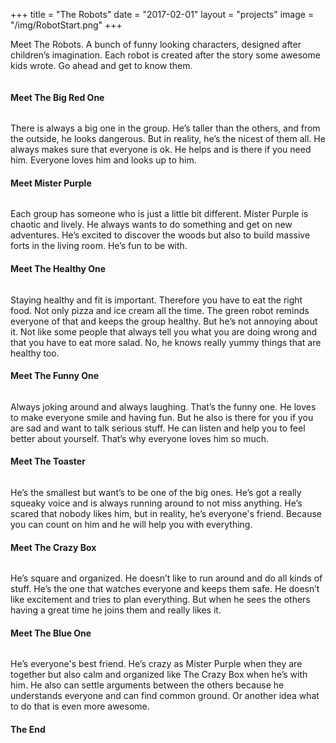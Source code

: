 +++
title = "The Robots"
date = "2017-02-01"
layout = "projects"
image = "/img/RobotStart.png"
+++

Meet The Robots. A bunch of funny looking characters, designed after children’s imagination. Each robot is created after the story some awesome kids wrote. Go ahead and get to know them.

<img id="robots-breit" src="/img/RobotsAll.png" alt="">


<h4>Meet The Big Red One</h4>

<img id="robot-schmal" src="/img/RobotRed.png" alt="">

There is always a big one in the group. He’s taller than the others, and from the outside, he looks dangerous. But in reality, he’s the nicest of them all. He always makes sure that everyone is ok. He helps and is there if you need him. Everyone loves him and looks up to him.


<h4>Meet Mister Purple</h4> 

<img id="robot-schmal" src="/img/RobotPurple.png" alt="">

Each group has someone who is just a little bit different. Mister Purple is chaotic and lively. He always wants to do something and get on new adventures. He’s excited to discover the woods but also to build massive forts in the living room. He’s fun to be with.


<h4>Meet The Healthy One</h4>

<img id="robot-schmal" src="/img/RobotGreen.png" alt="">

Staying healthy and fit is important. Therefore you have to eat the right food. Not only pizza and ice cream all the time. The green robot reminds everyone of that and keeps the group healthy. But he’s not annoying about it. Not like some people that always tell you what you are doing wrong and that you have to eat more salad. No, he knows really yummy things that are healthy too.


<h4>Meet The Funny One</h4>

<img id="robot-schmal" src="/img/RobotYellow.png" alt="">

Always joking around and always laughing. That’s the funny one. He loves to make everyone smile and having fun. But he also is there for you if you are sad and want to talk serious stuff. He can listen and help you to feel better about yourself. That’s why everyone loves him so much.


<h4>Meet The Toaster</h4>

<img id="robot-schmal" src="/img/RobotToaster.png" alt="">

He’s the smallest but want’s to be one of the big ones. He’s got a really squeaky voice and is always running around to not miss anything. He’s scared that nobody likes him, but in reality, he’s everyone's friend. Because you can count on him and he will help you with everything.


<h4>Meet The Crazy Box</h4>

<img id="robot-schmal" src="/img/RobotBox.png" alt="">

He’s square and organized. He doesn’t like to run around and do all kinds of stuff. He’s the one that watches everyone and keeps them safe. He doesn’t like excitement and tries to plan everything. But when he sees the others having a great time he joins them and really likes it.


<h4>Meet The Blue One</h4>

<img id="robot-schmal" src="/img/RobotBlue.png" alt="">

He’s everyone's best friend. He’s crazy as Mister Purple when they are together but also calm and organized like The Crazy Box when he’s with him. He also can settle arguments between the others because he understands everyone and can find common ground. Or another idea what to do that is even more awesome.







<h4>The End</h4>